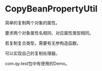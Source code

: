 # CopyBeanPropertyUtil
> 
简单的复制两个对象的属性。
> 
要求两个对象属性名相同、对应属性类型相同。
> 
若复制复合类型，需要有无参构造函数。
> 
可以实现自己的复制处理器。
> 
com.qy.test包中有使用的Demo。
